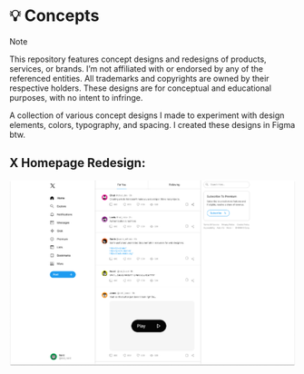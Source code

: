 # 💡 Concepts
> [!NOTE]
>  This repository features concept designs and redesigns of products, services, or brands. I’m not affiliated with or endorsed by any of the referenced entities. All trademarks and copyrights are owned by their respective holders. These designs are for conceptual and educational purposes, with no intent to infringe.

A collection of various concept designs I made to experiment with design elements, colors, typography, and spacing. I created these designs in Figma btw. 


## X Homepage Redesign:

![X (Twitter) Redesign Image](https://github.com/saayxee/concepts/blob/main/images/X%20Redesign.jpg)
